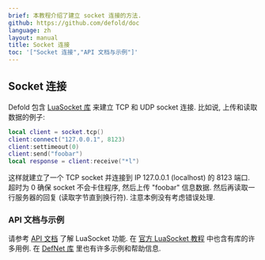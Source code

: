 ```yaml
---
brief: 本教程介绍了建立 socket 连接的方法.
github: https://github.com/defold/doc
language: zh
layout: manual
title: Socket 连接
toc: '["Socket 连接","API 文档与示例"]'
---
```


## Socket 连接

Defold 包含 [LuaSocket 库](https://lunarmodules.github.io/luasocket/) 来建立 TCP 和 UDP socket 连接. 比如说, 上传和读取数据的例子:

```Lua
local client = socket.tcp()
client:connect("127.0.0.1", 8123)
client:settimeout(0)
client:send("foobar")
local response = client:receive("*l")
```

这样就建立了一个 TCP socket 并连接到 IP 127.0.0.1 (localhost) 的 8123 端口. 超时为 0 确保 socket 不会卡住程序, 然后上传 "foobar" 信息数据. 然后再读取一行服务器的回复 (读取字节直到换行符). 注意本例没有考虑错误处理.

### API 文档与示例

请参考 [API 文档](/ref/socket/) 了解 LuaSocket 功能. 在 [官方 LuaSocket 教程](https://lunarmodules.github.io/luasocket/) 中也含有库的许多用例. 在 [DefNet 库](https://github.com/britzl/defnet/) 里也有许多示例和帮助信息.